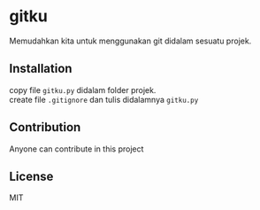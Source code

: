 # gitku
Memudahkan kita untuk menggunakan git didalam sesuatu projek.

## Installation
copy file `gitku.py` didalam folder projek.  
create file `.gitignore` dan tulis didalamnya `gitku.py`  

## Contribution
Anyone can contribute in this project  

## License
MIT
